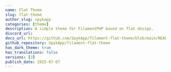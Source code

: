 ```yaml
---
name: Flat Theme
slug: flat-theme
author_slug: spykapp
categories: [theme]
description: A simple theme for FilamentPHP based on flat design.
discord_url: 
docs_url: https://github.com/SpykApp/filament-flat-theme/blob/main/README.md
github_repository: SpykApp/filament-flat-theme
has_dark_theme: true
has_translations: false
versions: [3]
publish_date: 2025-07-07
---
```

